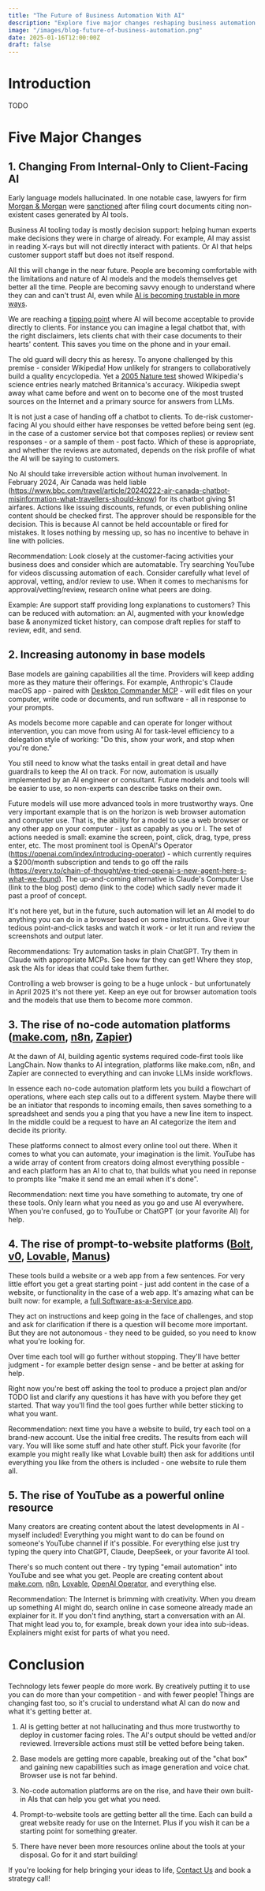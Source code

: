 ```yaml
---
title: "The Future of Business Automation With AI"
description: "Explore five major changes reshaping business automation with AI, from client-facing applications to browser automation and no-code platforms."
image: "/images/blog-future-of-business-automation.png"
date: 2025-01-16T12:00:00Z
draft: false
---
```


# Introduction
TODO

# Five Major Changes
## 1. Changing From Internal-Only to Client-Facing AI
Early language models hallucinated. In one notable case, lawyers for firm [Morgan & Morgan](https://www.forthepeople.com) were [sanctioned](https://www.clio.com/blog/ai-hallucination-case) after filing court documents citing non-existent cases generated by AI tools.

Business AI tooling today is mostly decision support: helping human experts make decisions they were in charge of already. For example, AI may assist in reading X-rays but will not directly interact with patients. Or AI that helps customer support staff but does not itself respond.

All this will change in the near future. People are becoming comfortable with the limitations and nature of AI models and the models themselves get better all the time. People are becoming savvy enough to understand where they can and can't trust AI, even while [AI is becoming trustable in more ways](https://simonwillison.net/2025/Apr/21/ai-assisted-search).

We are reaching a [tipping point](https://en.wikipedia.org/wiki/Tipping_point_(sociology)) where AI will become acceptable to provide directly to clients. For instance you can imagine a legal chatbot that, with the right disclaimers, lets clients chat with their case documents to their hearts' content. This saves you time on the phone and in your email.

The old guard will decry this as heresy. To anyone challenged by this premise - consider Wikipedia! How unlikely for strangers to collaboratively build a quality encyclopedia. Yet a [2005 Nature test](https://www.theguardian.com/technology/blog/2005/dec/14/wikipedianowo) showed Wikipedia's science entries nearly matched Britannica's accuracy. Wikipedia swept away what came before and went on to become one of the most trusted sources on the Internet and a primary source for answers from LLMs.

It is not just a case of handing off a chatbot to clients. To de-risk customer-facing AI you should either have responses be vetted before being sent (eg. in the case of a customer service bot that composes replies) or review sent responses - or a sample of them - post facto. Which of these is appropriate, and whether the reviews are automated, depends on the risk profile of what the AI will be saying to customers.

No AI should take irreversible action without human involvement. In February 2024, Air Canada was held liable (https://www.bbc.com/travel/article/20240222-air-canada-chatbot-misinformation-what-travellers-should-know) for its chatbot giving $1 airfares. Actions like issuing discounts, refunds, or even publishing online content should be checked first. The approver should be responsible for the decision. This is because AI cannot be held accountable or fired for mistakes. It loses nothing by messing up, so has no incentive to behave in line with policies.

Recommendation: Look closely at the customer-facing activities your business does and consider which are automatable. Try searching YouTube for videos discussing automation of each. Consider carefully what level of approval, vetting, and/or review to use. When it comes to mechanisms for approval/vetting/review, research online what peers are doing.

Example: Are support staff providing long explanations to customers? This can be reduced with automation: an AI, augmented with your knowledge base & anonymized ticket history, can compose draft replies for staff to review, edit, and send.

## 2. Increasing autonomy in base models
Base models are gaining capabilities all the time. Providers will keep adding more as they mature their offerings. For example, Anthropic's Claude macOS app - paired with [Desktop Commander MCP](https://github.com/wonderwhy-er/DesktopCommanderMCP) - will edit files on your computer, write code or documents, and run software - all in response to your prompts.

As models become more capable and can operate for longer without intervention, you can move from using AI for task-level efficiency to a delegation style of working: "Do this, show your work, and stop when you're done."

You still need to know what the tasks entail in great detail and have guardrails to keep the AI on track. For now, automation is usually implemented by an AI engineer or consultant. Future models and tools will be easier to use, so non-experts can describe tasks on their own.

Future models will use more advanced tools in more trustworthy ways. One very important example that is on the horizon is web browser automation and computer use. That is, the ability for a model to use a web browser or any other app on your computer - just as capably as you or I. The set of actions needed is small: examine the screen, point, click, drag, type, press enter, etc. The most prominent tool is OpenAI's Operator (https://openai.com/index/introducing-operator) - which currently requires a $200/month subscription and tends to go off the rails (https://every.to/chain-of-thought/we-tried-openai-s-new-agent-here-s-what-we-found). The up-and-coming alternative is Claude's Computer Use (link to the blog post) demo (link to the code) which sadly never made it past a proof of concept.

It's not here yet, but in the future, such automation will let an AI model to do anything you can do in a browser based on some instructions. Give it your tedious point-and-click tasks and watch it work - or let it run and review the screenshots and output later.

Recommendations:
Try automation tasks in plain ChatGPT. Try them in Claude with appropriate MCPs. See how far they can get! Where they stop, ask the AIs for ideas that could take them further.

Controlling a web browser is going to be a huge unlock - but unfortunately in April 2025 it's not there yet. Keep an eye out for browser automation tools and the models that use them to become more common.

## 3. The rise of no-code automation platforms ([make.com](https://make.com), [n8n](https://n8n.com), [Zapier](https://zapier.com))
At the dawn of AI, building agentic systems required code-first tools like LangChain. Now thanks to AI integration, platforms like make.com, n8n, and Zapier are connected to everything and can invoke LLMs inside workflows.

In essence each no-code automation platform lets you build a flowchart of operations, where each step calls out to a different system. Maybe there will be an initiator that responds to incoming emails, then saves something to a spreadsheet and sends you a ping that you have a new line item to inspect. In the middle could be a request to have an AI categorize the item and decide its priority.

These platforms connect to almost every online tool out there. When it comes to what you can automate, your imagination is the limit. YouTube has a wide array of content from creators doing almost everything possible - and each platform has an AI to chat to, that builds what you need in reponse to prompts like "make it send me an email when it's done".

Recommendation: next time you have something to automate, try one of these tools. Only learn what you need as you go and use AI everywhere. When you're confused, go to YouTube or ChatGPT (or your favorite AI) for help.

## 4. The rise of prompt-to-website platforms ([Bolt](https://bolt.new), [v0](https://v0.dev), [Lovable](https://lovable.dev), [Manus](https://manus.im))
These tools build a website or a web app from a few sentences. For very little effort you get a great starting point - just add content in the case of a website, or functionality in the case of a web app. It's amazing what can be built now: for example, a [full Software-as-a-Service app](https://youtube.com/watch?v=-NxObRv7md0).

They act on instructions and keep going in the face of challenges, and stop and ask for clarification if there is a question will become more important. But they are not autonomous - they need to be guided, so you need to know what you're looking for.

Over time each tool will go further without stopping. They'll have better judgment - for example better design sense - and be better at asking for help.

Right now you're best off asking the tool to produce a project plan and/or TODO list and clarify any questions it has have with you before they get started. That way you'll find the tool goes further while better sticking to what you want. 

Recommendation: next time you have a website to build, try each tool on a brand-new account.
Use the initial free credits. The results from each will vary. You will like some stuff and hate other stuff. Pick your favorite (for example you might really like what Lovable built) then ask for additions until everything you like from the others is included - one website to rule them all.


## 5. The rise of YouTube as a powerful online resource
Many creators are creating content about the latest developments in AI - myself included! Everything you might want to do can be found on someone's YouTube channel if it's possible. For everything else just try typing the query into ChatGPT, Claude, DeepSeek, or your favorite AI tool.

There's so much content out there - try typing "email automation" into YouTube and see what you get. People are creating content about [make.com](https://www.youtube.com/results?search_query=make), [n8n](https://www.youtube.com/results?search_query=n8n), [Lovable](https://www.youtube.com/results?search_query=lovable), [OpenAI Operator](https://www.youtube.com/results?search_query=operator), and everything else.

Recommendation: The Internet is brimming with creativity. When you dream up something AI might do, search online in case someone already made an explainer for it. If you don't find anything, start a conversation with an AI. That might lead you to, for example, break down your idea into sub-ideas. Explainers might exist for parts of what you need.


# Conclusion
Technology lets fewer people do more work. By creatively putting it to use you can do more than your competition - and with fewer people! Things are changing fast too, so it's crucial to understand what AI can do now and what it's getting better at.

1. AI is getting better at not hallucinating and thus more trustworthy to deploy in customer facing roles. The AI's output should be vetted and/or reviewed. Irreversible actions must still be vetted before being taken.

2. Base models are getting more capable, breaking out of the "chat box" and gaining new capabilities such as image generation and voice chat. Browser use is not far behind.

3. No-code automation platforms are on the rise, and have their own built-in AIs that can help you get what you need.

4. Prompt-to-website tools are getting better all the time. Each can build a great website ready for use on the Internet. Plus if you wish it can be a starting point for something greater.

5. There have never been more resources online about the tools at your disposal. Go for it and start building!

If you're looking for help bringing your ideas to life, [Contact Us](/contact) and book a strategy call!